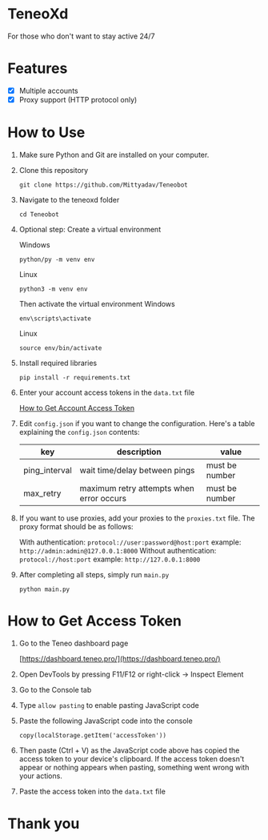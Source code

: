 # TeneoXd

For those who don't want to stay active 24/7

# Features
- [x] Multiple accounts
- [x] Proxy support (HTTP protocol only)

# How to Use

1. Make sure Python and Git are installed on your computer.

2. Clone this repository
   
   ```
   git clone https://github.com/Mittyadav/Teneobot
   ```

3. Navigate to the teneoxd folder
   
   ```
   cd Teneobot
   ```

4. Optional step: Create a virtual environment
   
   Windows
   ```
   python/py -m venv env
   ```
   Linux
   ```
   python3 -m venv env
   ```
   Then activate the virtual environment
   Windows
   ```
   env\scripts\activate
   ```
   Linux
   ```
   source env/bin/activate
   ```

5. Install required libraries
   ```
   pip install -r requirements.txt
   ```

6. Enter your account access tokens in the `data.txt` file
   
   [How to Get Account Access Token](#How-to-Get-Access-Token)

7. Edit `config.json` if you want to change the configuration. Here's a table explaining the `config.json` contents:
   
   | key           | description                           | value         |
   | ------------- | ------------------------------------- | ------------- |
   | ping_interval | wait time/delay between pings         | must be number|
   | max_retry     | maximum retry attempts when error occurs | must be number|

8. If you want to use proxies, add your proxies to the `proxies.txt` file. The proxy format should be as follows:
   
   With authentication:
   `protocol://user:password@host:port`
   example:
   `http://admin:admin@127.0.0.1:8000`
   Without authentication:
   `protocol://host:port`
   example:
   `http://127.0.0.1:8000`
9. After completing all steps, simply run `main.py`
    ```
    python main.py
    ```

# How to Get Access Token
1. Go to the Teneo dashboard page
   
   [https://dashboard.teneo.pro/](https://dashboard.teneo.pro/)

2. Open DevTools by pressing F11/F12 or right-click -> Inspect Element

3. Go to the Console tab

4. Type `allow pasting` to enable pasting JavaScript code

5. Paste the following JavaScript code into the console
   ```
   copy(localStorage.getItem('accessToken'))
   ```

6. Then paste (Ctrl + V) as the JavaScript code above has copied the access token to your device's clipboard. If the access token doesn't appear or nothing appears when pasting, something went wrong with your actions.

7. Paste the access token into the `data.txt` file



# Thank you
